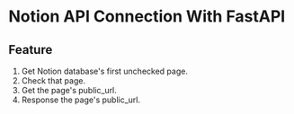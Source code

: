 # Notion API Connection With FastAPI

## Feature
1. Get Notion database's first unchecked page.
2. Check that page.
3. Get the page's public_url.
4. Response the page's public_url.